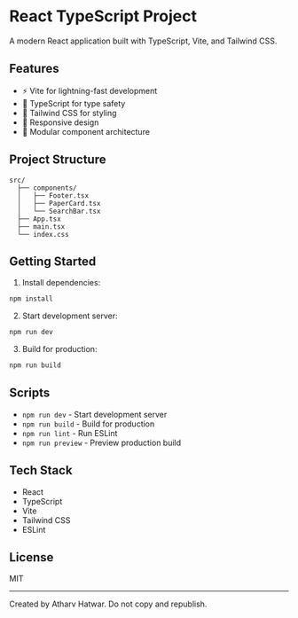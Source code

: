 # React TypeScript Project

A modern React application built with TypeScript, Vite, and Tailwind CSS.

## Features

- ⚡️ Vite for lightning-fast development
- 🔷 TypeScript for type safety
- 🎨 Tailwind CSS for styling
- 📱 Responsive design
- 🧩 Modular component architecture

## Project Structure

```
src/
  ├── components/
  │   ├── Footer.tsx
  │   ├── PaperCard.tsx
  │   └── SearchBar.tsx
  ├── App.tsx
  ├── main.tsx
  └── index.css
```

## Getting Started

1. Install dependencies:
```bash
npm install
```

2. Start development server:
```bash
npm run dev
```

3. Build for production:
```bash
npm run build
```

## Scripts

- `npm run dev` - Start development server
- `npm run build` - Build for production
- `npm run lint` - Run ESLint
- `npm run preview` - Preview production build

## Tech Stack

- React
- TypeScript
- Vite
- Tailwind CSS
- ESLint

## License

MIT

---
Created by Atharv Hatwar. Do not copy and republish.